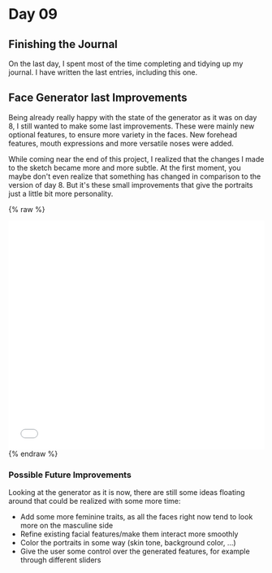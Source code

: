 # Day 09

## Finishing the Journal
On the last day, I spent most of the time completing and tidying up my journal. I have written the last entries, including this one.

## Face Generator last Improvements
Being already really happy with the state of the generator as it was on day 8, I still wanted to make some last improvements. These were mainly new optional features, to ensure more variety in the faces. New forehead features, mouth expressions and more versatile noses were added.

While coming near the end of this project, I realized that the changes I made to the sketch became more and more subtle. At the first moment, you maybe don't even realize that something has changed in comparison to the version of day 8. But it's these small improvements that give the portraits just a little bit more personality.

{% raw %}
<iframe src="content/day09/01/embed.html" width="100%" height="450px" frameborder="no"></iframe>
{% endraw %}

### Possible Future Improvements
Looking at the generator as it is now, there are still some ideas floating around that could be realized with some more time:

- Add some more feminine traits, as all the faces right now tend to look more on the masculine side
- Refine existing facial features/make them interact more smoothly
- Color the portraits in some way (skin tone, background color, ...)
- Give the user some control over the generated features, for example through different sliders